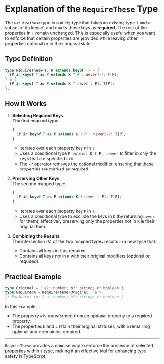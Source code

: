 # Explanation of the `RequireThese` Type

The `RequireThese` type is a utility type that takes an existing type `T` and a subset of its keys `K`, and marks those keys as **required**. The rest of the properties in `T` remain unchanged. This is especially useful when you want to enforce that certain properties are provided while leaving other properties optional or in their original state.

## Type Definition

```typescript
type RequireThese<T, K extends keyof T> = {
  [P in keyof T as P extends K ? P : never]-?: T[P];
} & {
  [P in keyof T as P extends K ? never : P]: T[P];
};
```

## How It Works

1. **Selecting Required Keys**  
   The first mapped type:
   ```typescript
   {
     [P in keyof T as P extends K ? P : never]-?: T[P];
   }
   ```
   - Iterates over each property key `P` in `T`.
   - Uses a conditional type `P extends K ? P : never` to filter in only the keys that are specified in `K`.
   - The `-?` operator removes the optional modifier, ensuring that these properties are marked as required.

2. **Preserving Other Keys**  
   The second mapped type:
   ```typescript
   {
     [P in keyof T as P extends K ? never : P]: T[P];
   }
   ```
   - Iterates over each property key `P` in `T`.
   - Uses a conditional type to exclude the keys in `K` (by returning `never` for them), effectively preserving only the properties not in `K` in their original form.

3. **Combining the Results**  
   The intersection (`&`) of the two mapped types results in a new type that:
   - Contains all keys in `K` as required.
   - Contains all keys not in `K` with their original modifiers (optional or required).

## Practical Example

```typescript
type Original = { a?: number; b?: string; c: boolean };
type RequiredA = RequireThese<Original, 'a'>;
// Evaluates to: { a: number; b?: string; c: boolean }
```

In this example:
- The property `a` is transformed from an optional property to a required property.
- The properties `b` and `c` retain their original statuses, with `b` remaining optional and `c` remaining required.

---

`RequireThese` provides a concise way to enforce the presence of selected properties within a type, making it an effective tool for enhancing type safety in TypeScript.
